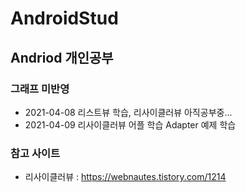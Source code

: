 # AndroidStud


## Andriod 개인공부


### 그래프 미반영
* 2021-04-08 리스트뷰 학습, 리사이클러뷰 아직공부중...
* 2021-04-09 리사이클러뷰 어플 학습
             Adapter 예제 학습






### 참고 사이트
* 리사이클러뷰 : https://webnautes.tistory.com/1214
